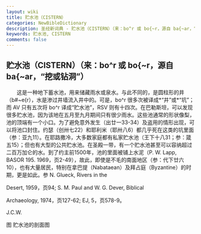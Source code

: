 ```yaml
---
layout: wiki
title: 贮水池（CISTERN）
categories: NewBibleDictionary
description: 圣经新词典 - 贮水池（CISTERN）（来：bo^r 或 bo{~r，源自 ba{~ar，“挖或钻洞”）
keywords: 贮水池, CISTERN
comments: false
---
```


## 贮水池（CISTERN）（来：bo^r 或 bo{~r，源自 ba{~ar，“挖或钻洞”）

　　这是一种地下蓄水池，用来储藏雨水或泉水。与此不同的，是圆柱形的井（b#~e{r），水是渗过井墙流入井中的。可是，bo^r 很多次被译成*“井”或*“坑”；而 AV 只有五次将 bo^r 译成“贮水池”，RSV 则有十四次。在巴勒斯坦，可以发现很多贮水池，因为该地在五月至九月期间只有很少雨水。这些池通常的形状像梨，池的顶端有一个小口。为了避免意外发生（出廿一33-34）及盗用的情形出现，可以将池口封住。约瑟（创卅七22）和耶利米（耶卅八6）都几乎死在这类的坑里面（参：亚九11）。在耶路撒冷，大多数家庭都有私家贮水池（王下十八31；参：箴五15）；但也有大型的公共贮水池。在圣殿一带，有一个贮水池甚至可以容纳超过二百万加仑的水。到了约主前1500年，池的里面被铺上水泥（P. W. Lapp, BASOR 195. 1969，页2-49），故此，即使是不毛的南面地区（参：代下廿六10），也有大量居民，特别在拿巴提（Nabataean）及拜占庭（Byzantine）的时期，更是如此。参 N. Glueck, Rivers in the

Desert, 1959，页94; S. M. Paul and W. G. Dever, Biblical

Archaeology, 1974，页127-62; EJ, 5，页578-9。

J.C.W.

图 贮水池的剖面图








